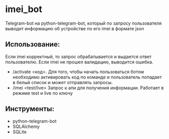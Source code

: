 # imei_bot
Telegram-bot на python-telegram-bot, который по запросу пользователя выводит информацию об устройстве по его imei в формате json
## Использование:
Если imei корректный, то запрос обрабатывается и выдается ответ пользователю. Если imei не прошел валидацию, выводится ошибка.
* /activate <код>. Для того, чтобы начать пользоваться ботом необходимо активировать код по команде и пользователь попадает в белый список и может отправлять запросы.
* /imei <test/live> Запрос к апи для получения информации. Работает в режиме test и live по ключу
## Инструменты:
  - python-telegram-bot
  - SQLAlchemy
  - SQLite
